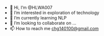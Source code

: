- 👋 Hi, I’m @HLWA007
- 👀 I’m interested in exploration of technology
- 🌱 I’m currently learning NLP
- 💞️ I’m looking to collaborate on ...
- 📫 How to reach me chg140100@gmail.com

<!---
HLWA007/HLWA007 is a ✨ special ✨ repository because its `README.md` (this file) appears on your GitHub profile.
You can click the Preview link to take a look at your changes.
--->

